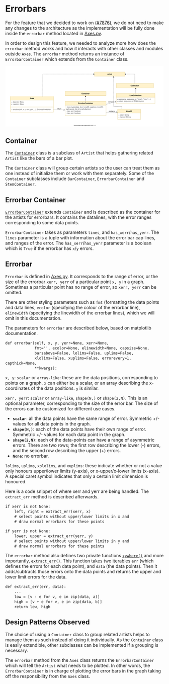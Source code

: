 # Errorbars

For the feature that we decided to work on ([#7876](https://github.com/matplotlib/matplotlib/issues/7876)), we do not need to make any changes to the architecture as the implementation will be fully done inside the `errorbar` method located in [Axes.py](https://github.com/matplotlib/matplotlib/blob/master/lib/matplotlib/axes/_axes.py#L3086).

In order to design this feature, we needed to analyze more how does the `errorbar` method works and how it interacts with other classes and modules outside `Axes`. The `errorbar` method returns an instance of `ErrorbarContainer` which extends from the `Container` class.

![plot](./img/7876.svg)

## Container

The [`Container`](https://github.com/matplotlib/matplotlib/blob/master/lib/matplotlib/container.py) class is a subclass of `Artist` that helps gathering related `Artist` like the bars of a bar plot.

The `Container` class will group certain artists so the user can treat them as one instead of initialize them or work with them separately. Some of the `Container` subclasses include `BarContainer`, `ErrorbarContainer` and `StemContainer`.

## Errorbar Container

[`ErrorbarContainer`](https://github.com/matplotlib/matplotlib/blob/master/lib/matplotlib/container.py#L71) extends `Container` and is described as the container for the artists for errorbars. It contains the datalines, with the error ranges corresponding to some data points.

`ErrorbarContainer` takes as parameters `lines`, and `has_xerr`/`has_yerr`. The `lines` parameter is a tuple with information about the error bar cap lines, and ranges of the error. The `has_xerr`/`has_yerr` parameter is a boolean which is `True` if the errorbar has `x`/`y` errors.

## Errorbar

`Errorbar` is defined in [Axes.py](https://github.com/matplotlib/matplotlib/blob/master/lib/matplotlib/axes/_axes.py#L3086). It corresponds to the range of error, or the size of the errorbar `xerr, yerr` of a particular point `x, y` in a graph. Sometimes a particular point has no range of error, so `xerr, yerr` can be omitted. 

There are other styling parameters such as `fmt` (formatting the data points and data lines, `ecolor` (specifying the colour of the errorbar line), `elinewidth` (specifying the linewidth of the errorbar lines), which we will omit in this documentation.

The parameters for `errorbar` are described below, based on matplotlib documentation.

```
def errorbar(self, x, y, yerr=None, xerr=None,
             fmt='', ecolor=None, elinewidth=None, capsize=None,
             barsabove=False, lolims=False, uplims=False,
             xlolims=False, xuplims=False, errorevery=1, capthick=None,
             **kwargs):
```

`x, y`: `scalar` or `array-like`: these are the data positions, corresponding to points on a graph. `x` can either be a scalar, or an array describing the x-coordinates of the data positions. `y` is similar. 

`xerr, yerr`: `scalar` or `array-like`, `shape(N,)` or `shape(2,N)`. This is an optional parameter, corresponding to the size of the error bar. The size of the errors can be customized for different use cases.
- **`scalar`**: all the data points have the same range of error. Symmetric +/- values for all data points in the graph.
- **`shape(N,)`**: each of the data points have their own range of error. Symmetric +/- values for each data point in the graph.
- **`shape(2,N)`**: each of the data-points can have a range of asymmetric errors. There are two rows; the first row describing the lower (-) errors, and the second row describing the upper (+) errors. 
- **`None`**: no errorbar.

`lolims`, `uplims`, `xololims`, and `xuplims`: these indicate whether or not a value only honours upper/lower limits (y-axis), or x-upper/x-lower limits (x-axis). A special caret symbol indicates that only a certain limit dimension is honoured. 

Here is a code snippet of where xerr and yerr are being handled. The `extract_err` method is described afterwards.

```
if xerr is not None:
    left, right = extract_err(xerr, x)
    # select points without upper/lower limits in x and
    # draw normal errorbars for these points
```
```
if yerr is not None:
    lower, upper = extract_err(yerr, y)
    # select points without upper/lower limits in y and
    # draw normal errorbars for these points
```

The `errorbar` method also defines two private functions [`xywhere()`](https://github.com/matplotlib/matplotlib/blob/master/lib/matplotlib/axes/_axes.py#L3319) and more importantly, [`extract_err()`](https://github.com/matplotlib/matplotlib/blob/master/lib/matplotlib/axes/_axes.py#L3330). This function takes two iterables `err` (which defines the errors for each data point), and `data` (the data points). Then it adds/subtracts those errors onto the data points and returns the upper and lower limit errors for the data. 

```
def extract_err(err, data):
    ...
    low = [v - e for v, e in zip(data, a)]
    high = [v + e for v, e in zip(data, b)]
    return low, high
```

## Design Patterns Observed

The choice of using a `Container` class to group related artists helps to manage them as such instead of doing it individually. As the `Container` class is easily extendible, other subclasses can be implemented if a grouping is necessary.

The `errorbar` method from the `Axes` class returns the `ErrorbarContainer` which will tell the `Artist` what needs to be plotted. In other words, the `ErrorbarContainer` is in charge of plotting the error bars in the graph taking off the responsibility from the `Axes` class.